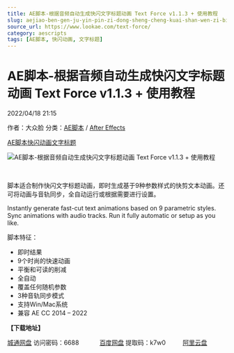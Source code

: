 ```yaml
---
title: AE脚本-根据音频自动生成快闪文字标题动画 Text Force v1.1.3 + 使用教程
slug: aejiao-ben-gen-ju-yin-pin-zi-dong-sheng-cheng-kuai-shan-wen-zi-biao-ti-dong-hua-text-force-v1-1-3-shi-yong-jiao-cheng
source_url: https://www.lookae.com/text-force/
category: aescripts
tags: [AE脚本, 快闪动画, 文字标题]
---
```

# AE脚本-根据音频自动生成快闪文字标题动画 Text Force v1.1.3 + 使用教程

2022/04/18 21:15

作者：大众脸
分类：[AE脚本](https://www.lookae.com/after-effects/aescripts/) / [After Effects](https://www.lookae.com/after-effects/)

[AE脚本](https://www.lookae.com/tag/ae%e8%84%9a%e6%9c%ac/)[快闪动画](https://www.lookae.com/tag/%e5%bf%ab%e9%97%aa%e5%8a%a8%e7%94%bb/)[文字标题](https://www.lookae.com/tag/%e6%96%87%e5%ad%97%e6%a0%87%e9%a2%98/)

![AE脚本-根据音频自动生成快闪文字标题动画 Text Force v1.1.3 + 使用教程](https://www.lookae.com/wp-content/uploads/2022/04/Text-Force.jpg "AE脚本-根据音频自动生成快闪文字标题动画 Text Force v1.1.3 + 使用教程-LookAE.com")

[﻿﻿﻿](https://cloud.video.taobao.com//play/u/705956171/p/1/e/6/t/1/355377036753.mp4)

脚本适合制作快闪文字标题动画，即时生成基于9种参数样式的快剪文本动画。还可将动画与音轨同步，全自动运行或根据需要进行设置。

Instantly generate fast-cut text animations based on 9 parametric styles. Sync animations with audio tracks. Run it fully automatic or setup as you like.

脚本特征：

* 即时结果
* 9个时尚的快速动画
* 平衡和可读的削减
* 全自动
* 覆盖任何随机参数
* 3种音轨同步模式
* 支持Win/Mac系统
* 兼容 AE CC 2014 – 2022

**【下载地址】**

[城通网盘](https://url70.ctfile.com/f/2827370-571497923-f4cf30) 访问密码：6688            [百度网盘](https://pan.baidu.com/s/1wCkcdYZhI2SywGlv3qjRoA?pwd=k7w0) 提取码：k7w0          [阿里云盘](https://www.aliyundrive.com/s/BM2ggt9tP5N)
